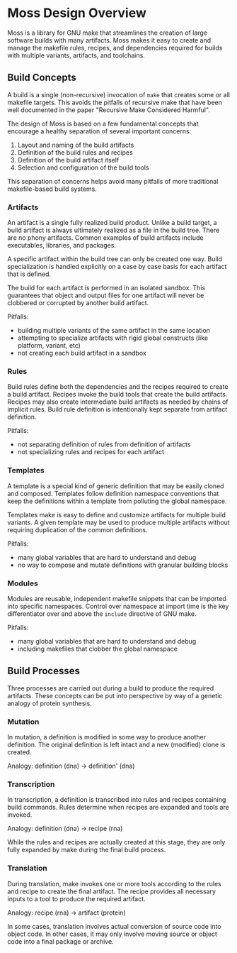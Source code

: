 # Moss Design Overview

Moss is a library for GNU make that streamlines the creation of large
software builds with many artifacts. Moss makes it easy to create and manage
the makefile rules, recipes, and dependencies required for builds with
multiple variants, artifacts, and toolchains.

## Build Concepts

A build is a single (non-recursive) invocation of `make` that
creates some or all makefile targets. This avoids the pitfalls of recursive
make that have been well documented in the paper "Recursive Make Considered
Harmful".

The design of Moss is based on a few fundamental concepts that encourage a
healthy separation of several important concerns:

1. Layout and naming of the build artifacts 
2. Definition of the build rules and recipes
3. Definition of the build artifact itself
4. Selection and configuration of the build tools

This separation of concerns helps avoid many pitfalls of more traditional
makefile-based build systems.

### Artifacts

An artifact is a single fully realized build product.
Unlike a build target, a build artifact is always ultimately realized as a file in the build tree.
There are no phony artifacts.
Common examples of build artifacts include executables, libraries, and packages.

A specific artifact within the build tree can only be created one way.
Build specialization is handled explicitly on a case by case basis for each artifact that is defined.

The build for each artifact is performed in an isolated sandbox.
This guarantees that object and output files for one artifact will never be clobbered or corrupted by another build artifact.

Pitfalls:
- building multiple variants of the same artifact in the same location
- attempting to specialize artifacts with rigid global constructs (like platform, variant, etc)
- not creating each build artifact in a sandbox

### Rules

Build rules define both the dependencies and the recipes required to create a build artifact.
Recipes invoke the build tools that create the build artifacts.
Recipes may also create intermediate build artifacts as needed by chains of implicit rules.
Build rule definition is intentionally kept separate from artifact definition.

Pitfalls:
- not separating definition of rules from definition of artifacts
- not specializing rules and recipes for each artifact

### Templates

A template is a special kind of generic definition that may be easily cloned
and composed.  Templates follow definition namespace conventions that keep the
definitions within a template from polluting the global namespace.

Templates make is easy to define and customize artifacts for multiple build
variants.  A given template may be used to produce multiple artifacts without
requiring duplication of the common definitions.

Pitfalls:
- many global variables that are hard to understand and debug
- no way to compose and mutate definitions with granular building blocks

### Modules

Modules are reusable, independent makefile snippets that can be imported into
specific namespaces.  Control over namespace at import time is the key
differentiator over and above the `include` directive of GNU make.

Pitfalls:
- many global variables that are hard to understand and debug
- including makefiles that clobber the global namespace

## Build Processes

Three processes are carried out during a build to produce the required
artifacts.  These concepts can be put into perspective by way of a genetic
analogy of protein synthesis.

### Mutation

In mutation, a definition is modified in some way to produce another definition.
The original definition is left intact and a new (modified) clone is created.

Analogy: definition (dna) -> definition' (dna)

### Transcription

In transcription, a definition is transcribed into rules and recipes containing
build commands. Rules determine when recipes are expanded and tools are
invoked.

Analogy: definition (dna) -> recipe (rna)

While the rules and recipes are actually created at this stage, they are only
fully expanded by make during the final build process.

### Translation

During translation, make invokes one or more tools according to the rules and
recipe to create the final artifact. The recipe provides all necessary inputs
to a tool to produce the required artifact.

Analogy: recipe (rna) -> artifact (protein)

In some cases, translation involves actual conversion of source code into
object code. In other cases, it may only involve moving source or object code
into a final package or archive.
